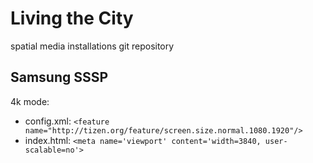# Living the City
spatial media installations git repository

## Samsung SSSP
4k mode:
* config.xml:
```<feature name="http://tizen.org/feature/screen.size.normal.1080.1920"/>```
* index.html:
```<meta name='viewport' content='width=3840, user-scalable=no'>```